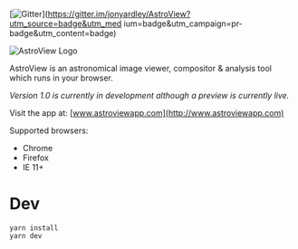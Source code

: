 [![Gitter](https://badges.gitter.im/Join%20Chat.svg)](https://gitter.im/jonyardley/AstroView?utm_source=badge&utm_med
ium=badge&utm_campaign=pr-badge&utm_content=badge)

![AstroView Logo](./dist/img/logo-black-transparent-120.png)

AstroView is an astronomical image viewer, compositor & analysis tool which runs in your browser.

_Version 1.0 is currently in development although a preview is currently live._

Visit the app at: [www.astroviewapp.com](http://www.astroviewapp.com)

Supported browsers:

- Chrome
- Firefox
- IE 11+

# Dev

```
yarn install
yarn dev
```
